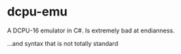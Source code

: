 dcpu-emu
========

A DCPU-16 emulator in C#. Is extremely bad at endianness.

...and syntax that is not totally standard
